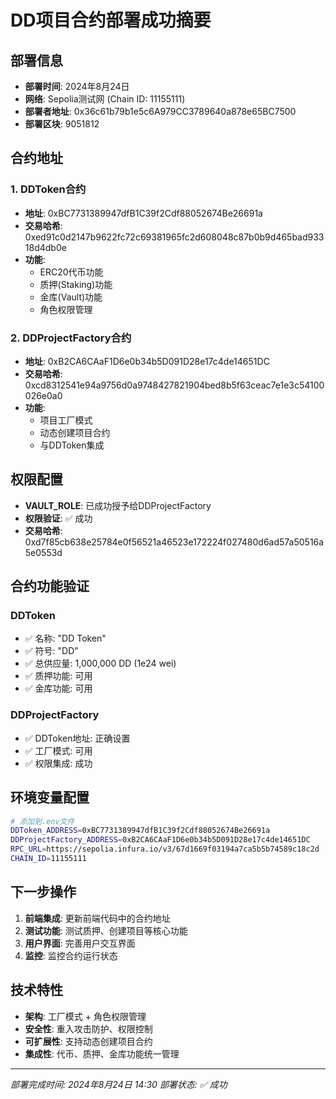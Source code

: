 # DD项目合约部署成功摘要

## 部署信息
- **部署时间**: 2024年8月24日
- **网络**: Sepolia测试网 (Chain ID: 11155111)
- **部署者地址**: 0x36c61b79b1e5c6A979CC3789640a878e65BC7500
- **部署区块**: 9051812

## 合约地址

### 1. DDToken合约
- **地址**: 0xBC7731389947dfB1C39f2Cdf88052674Be26691a
- **交易哈希**: 0xed91c0d2147b9622fc72c69381965fc2d608048c87b0b9d465bad93318d4db0e
- **功能**: 
  - ERC20代币功能
  - 质押(Staking)功能
  - 金库(Vault)功能
  - 角色权限管理

### 2. DDProjectFactory合约
- **地址**: 0xB2CA6CAaF1D6e0b34b5D091D28e17c4de14651DC
- **交易哈希**: 0xcd8312541e94a9756d0a9748427821904bed8b5f63ceac7e1e3c54100026e0a0
- **功能**:
  - 项目工厂模式
  - 动态创建项目合约
  - 与DDToken集成

## 权限配置
- **VAULT_ROLE**: 已成功授予给DDProjectFactory
- **权限验证**: ✅ 成功
- **交易哈希**: 0xd7f85cb638e25784e0f56521a46523e172224f027480d6ad57a50516a5e0553d

## 合约功能验证
### DDToken
- ✅ 名称: "DD Token"
- ✅ 符号: "DD"
- ✅ 总供应量: 1,000,000 DD (1e24 wei)
- ✅ 质押功能: 可用
- ✅ 金库功能: 可用

### DDProjectFactory
- ✅ DDToken地址: 正确设置
- ✅ 工厂模式: 可用
- ✅ 权限集成: 成功

## 环境变量配置
```bash
# 添加到.env文件
DDToken_ADDRESS=0xBC7731389947dfB1C39f2Cdf88052674Be26691a
DDProjectFactory_ADDRESS=0xB2CA6CAaF1D6e0b34b5D091D28e17c4de14651DC
RPC_URL=https://sepolia.infura.io/v3/67d1669f03194a7ca5b5b74589c18c2d
CHAIN_ID=11155111
```

## 下一步操作
1. **前端集成**: 更新前端代码中的合约地址
2. **测试功能**: 测试质押、创建项目等核心功能
3. **用户界面**: 完善用户交互界面
4. **监控**: 监控合约运行状态

## 技术特性
- **架构**: 工厂模式 + 角色权限管理
- **安全性**: 重入攻击防护、权限控制
- **可扩展性**: 支持动态创建项目合约
- **集成性**: 代币、质押、金库功能统一管理

---
*部署完成时间: 2024年8月24日 14:30*
*部署状态: ✅ 成功*
